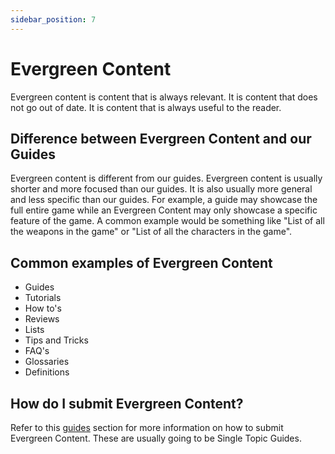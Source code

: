 ```yaml
---
sidebar_position: 7
---
```


# Evergreen Content

Evergreen content is content that is always relevant. It is content that does not go out of date. It is content that is always useful to the reader.

## Difference between Evergreen Content and our Guides

Evergreen content is different from our guides. Evergreen content is usually shorter and more focused than our guides. It is also usually more general and less specific than our guides. For example, a guide may showcase the full entire game while an Evergreen Content may only showcase a specific feature of the game. A common example would be something like "List of all the weapons in the game" or "List of all the characters in the game".

## Common examples of Evergreen Content

- Guides
- Tutorials
- How to's
- Reviews
- Lists
- Tips and Tricks
- FAQ's
- Glossaries
- Definitions

## How do I submit Evergreen Content?

Refer to this [guides](/types/guides#single-topic-guide) section for more information on how to submit Evergreen Content. These are usually going to be Single Topic Guides.


